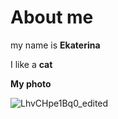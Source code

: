 # About me

my name is **Ekaterina**

I like a **cat**

**My photo**

![LhvCHpe1Bq0_edited](https://user-images.githubusercontent.com/117557387/201466756-9d0acfb9-239e-4ba9-b423-76a4f6dc2e50.jpg)

